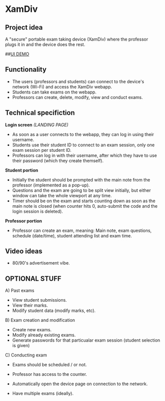 # XamDiv
## Project idea

A "secure" portable exam taking device (XamDiv) where the professor plugs it in and the device does the rest.

##[UI DEMO](https://www.figma.com/proto/UfVC45NWZMSGn9mdEnhyEO/XamDiv?type=design&node-id=9-88&scaling=min-zoom&page-id=7%3A15&starting-point-node-id=9%3A88)

## Functionality
- The users (professors and students) can connect to the device's network (Wi-Fi) and access the XamDiv webapp.
- Students can take exams on the webapp.
- Professors can create, delete, modify, view and conduct exams. 
 
## Technical specifiction

**Login screen** _(LANDING PAGE)_

- As soon as a user connects to the webapp, they can log in using their username.
- Students use their student ID to connect to an exam session, only one exam session per student ID.
- Professors can log in with their username, after which they have to use their password (which they create themself).
 
**Student portion**

- Initially the student should be prompted with the main note from the professor (implemented as a pop-up).
- Questions and the exam are going to be split view initially, but either window can take the whole viewport at any time.
- Timer should be on the exam and starts counting down as soon as the main note is closed (when counter hits 0, auto-submit the code and the login session is deleted).
 
**Professor portion**

- Professor can create an exam, meaning: Main note, exam questions, schedule (date/time), student attending list and exam time.

## Video ideas
- 80/90's advertisement vibe.

## OPTIONAL STUFF

A) Past exams
- View student submissions.
- View their marks.
- Modify student data (modify marks, etc).

B) Exam creation and modification
- Create new exams.
- Modify already existing exams.
- Generate passwords for that particualar exam session (student selection is given)

C) Conducting exam
- Exams should be scheduled / or not.
- Professor has access to the counter.

- Automatically open the device page on connection to the network.
- Have multiple exams (ideally).
